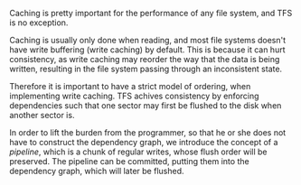 Caching is pretty important for the performance of any file system, and TFS is no exception.

Caching is usually only done when reading, and most file systems doesn't have write buffering (write caching) by default. This is because it can hurt consistency, as write caching may reorder the way that the data is being written, resulting in the file system passing through an inconsistent state.

Therefore it is important to have a strict model of ordering, when implementing write caching. TFS achives consistency by enforcing dependencies such that one sector may first be flushed to the disk when another sector is.

In order to lift the burden from the programmer, so that he or she does not have to construct the dependency graph, we introduce the concept of a _pipeline_, which is a chunk of regular writes, whose flush order will be preserved. The pipeline can be committed, putting them into the dependency graph, which will later be flushed.
